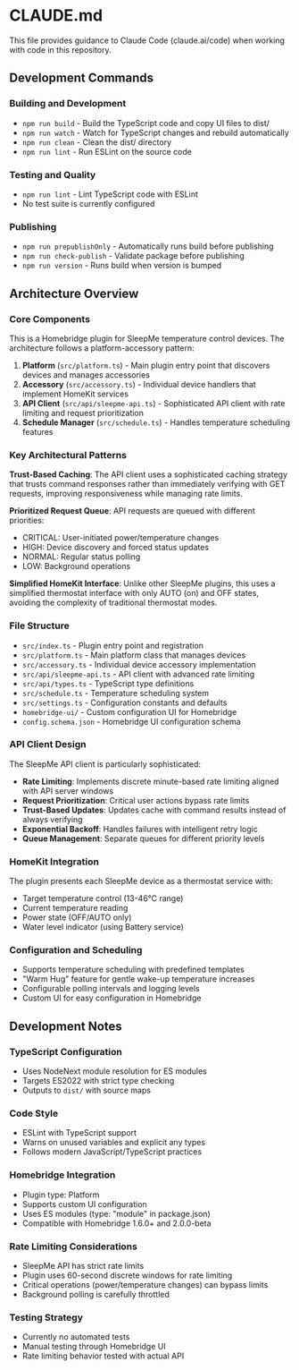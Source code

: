 # CLAUDE.md

This file provides guidance to Claude Code (claude.ai/code) when working with code in this repository.

## Development Commands

### Building and Development
- `npm run build` - Build the TypeScript code and copy UI files to dist/
- `npm run watch` - Watch for TypeScript changes and rebuild automatically
- `npm run clean` - Clean the dist/ directory
- `npm run lint` - Run ESLint on the source code

### Testing and Quality
- `npm run lint` - Lint TypeScript code with ESLint
- No test suite is currently configured

### Publishing
- `npm run prepublishOnly` - Automatically runs build before publishing
- `npm run check-publish` - Validate package before publishing
- `npm run version` - Runs build when version is bumped

## Architecture Overview

### Core Components

This is a Homebridge plugin for SleepMe temperature control devices. The architecture follows a platform-accessory pattern:

1. **Platform** (`src/platform.ts`) - Main plugin entry point that discovers devices and manages accessories
2. **Accessory** (`src/accessory.ts`) - Individual device handlers that implement HomeKit services
3. **API Client** (`src/api/sleepme-api.ts`) - Sophisticated API client with rate limiting and request prioritization
4. **Schedule Manager** (`src/schedule.ts`) - Handles temperature scheduling features

### Key Architectural Patterns

**Trust-Based Caching**: The API client uses a sophisticated caching strategy that trusts command responses rather than immediately verifying with GET requests, improving responsiveness while managing rate limits.

**Prioritized Request Queue**: API requests are queued with different priorities:
- CRITICAL: User-initiated power/temperature changes
- HIGH: Device discovery and forced status updates
- NORMAL: Regular status polling
- LOW: Background operations

**Simplified HomeKit Interface**: Unlike other SleepMe plugins, this uses a simplified thermostat interface with only AUTO (on) and OFF states, avoiding the complexity of traditional thermostat modes.

### File Structure

- `src/index.ts` - Plugin entry point and registration
- `src/platform.ts` - Main platform class that manages devices
- `src/accessory.ts` - Individual device accessory implementation
- `src/api/sleepme-api.ts` - API client with advanced rate limiting
- `src/api/types.ts` - TypeScript type definitions
- `src/schedule.ts` - Temperature scheduling system
- `src/settings.ts` - Configuration constants and defaults
- `homebridge-ui/` - Custom configuration UI for Homebridge
- `config.schema.json` - Homebridge UI configuration schema

### API Client Design

The SleepMe API client is particularly sophisticated:

- **Rate Limiting**: Implements discrete minute-based rate limiting aligned with API server windows
- **Request Prioritization**: Critical user actions bypass rate limits
- **Trust-Based Updates**: Updates cache with command results instead of always verifying
- **Exponential Backoff**: Handles failures with intelligent retry logic
- **Queue Management**: Separate queues for different priority levels

### HomeKit Integration

The plugin presents each SleepMe device as a thermostat service with:
- Target temperature control (13-46°C range)
- Current temperature reading
- Power state (OFF/AUTO only)
- Water level indicator (using Battery service)

### Configuration and Scheduling

- Supports temperature scheduling with predefined templates
- "Warm Hug" feature for gentle wake-up temperature increases
- Configurable polling intervals and logging levels
- Custom UI for easy configuration in Homebridge

## Development Notes

### TypeScript Configuration
- Uses NodeNext module resolution for ES modules
- Targets ES2022 with strict type checking
- Outputs to `dist/` with source maps

### Code Style
- ESLint with TypeScript support
- Warns on unused variables and explicit any types
- Follows modern JavaScript/TypeScript practices

### Homebridge Integration
- Plugin type: Platform
- Supports custom UI configuration
- Uses ES modules (type: "module" in package.json)
- Compatible with Homebridge 1.6.0+ and 2.0.0-beta

### Rate Limiting Considerations
- SleepMe API has strict rate limits
- Plugin uses 60-second discrete windows for rate limiting
- Critical operations (power/temperature changes) can bypass limits
- Background polling is carefully throttled

### Testing Strategy
- Currently no automated tests
- Manual testing through Homebridge UI
- Rate limiting behavior tested with actual API